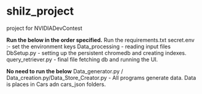 # shilz_project
project for NVIDIADevContest

**Run the below in the order specified.**
Run the requirements.txt
secret.env :- set the environment keys
Data_processing - reading input files 
DbSetup.py - setting up the persistent chromedb and creating indexes.
query_retriever.py - final file fetching db and running the UI.

**No need to run the below** 
Data_generator.py / Data_creation.py/Data_Store_Creator.py - All programs generate data.
Data is places in Cars adn cars_json folders.
